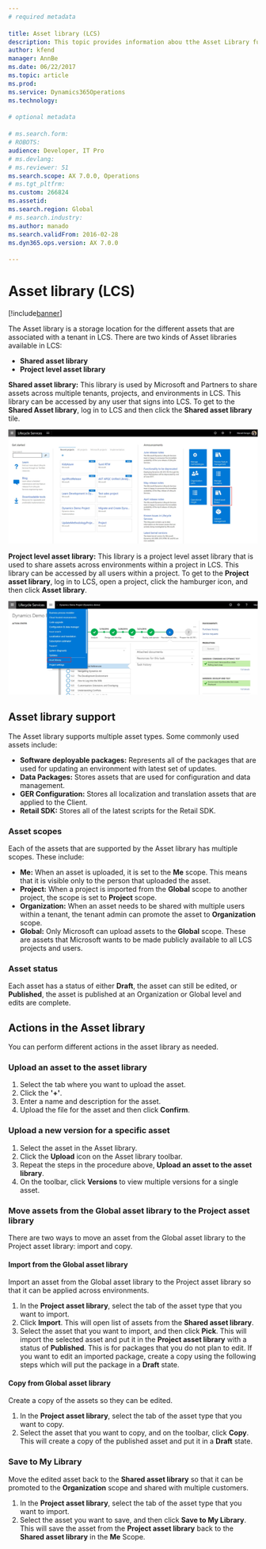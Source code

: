 ```yaml
---
# required metadata

title: Asset library (LCS)
description: This topic provides information abou tthe Asset Library functionality in Lifecycle Services (LCS).
author: kfend
manager: AnnBe
ms.date: 06/22/2017
ms.topic: article
ms.prod: 
ms.service: Dynamics365Operations
ms.technology: 

# optional metadata

# ms.search.form: 
# ROBOTS: 
audience: Developer, IT Pro
# ms.devlang: 
# ms.reviewer: 51
ms.search.scope: AX 7.0.0, Operations
# ms.tgt_pltfrm: 
ms.custom: 266824
ms.assetid: 
ms.search.region: Global
# ms.search.industry: 
ms.author: manado
ms.search.validFrom: 2016-02-28
ms.dyn365.ops.version: AX 7.0.0

---
```


# Asset library (LCS)

[!include[banner](../includes/banner.md)]

The Asset library is a storage location for the different assets that are associated with a tenant in LCS. There are two kinds of Asset libraries available in LCS:
- **Shared asset library**
- **Project level asset library**

**Shared asset library:** This library is used by Microsoft and Partners to share assets across multiple tenants, projects, and environments in LCS. This library can be accessed by any user that signs into LCS. To get to the **Shared Asset library**, log in to LCS and then click the **Shared asset library** tile.
     
  [![sharedassetlibrary](./media/SharedAssetLibrary.jpg)](./media/SharedAssetLibrary.jpg)
  
**Project level asset library:** This library is a project level asset library that is used to share assets across environments within a project in LCS. This library can be accessed by all users within a project. To get to the **Project asset library**, log in to LCS, open a project, click the hamburger icon, and then click **Asset library**.
     
     
 [![projectassetlibrary](./media/ProjectAssetLibrary.jpg)](./media/ProjectAssetLibrary.jpg)

## Asset library support 
The Asset library supports multiple asset types. Some commonly used assets include:
- **Software deployable packages:** Represents all of the packages that are used for updating an environment with latest set of updates.
- **Data Packages:** Stores assets that are used for configuration and data management. 
- **GER Configuration:** Stores all localization and translation assets that are applied to the Client. 
- **Retail SDK:** Stores all of the latest scripts for the Retail SDK. 

### Asset scopes
Each of the assets that are supported by the Asset library has multiple scopes. These include:
- **Me:** When an asset is uploaded, it is set to the **Me** scope. This means that it is visible only to the person that uploaded the asset. 
- **Project:** When a project is imported from the **Global** scope to another project, the scope is set to **Project** scope. 
- **Organization:** When an asset needs to be shared with multiple users within a tenant, the tenant admin can promote the asset to **Organization** scope. 
- **Global:** Only Microsoft can upload assets to the **Global** scope. These are assets that Microsoft wants to be made publicly available to all LCS projects and users.  

### Asset status
Each asset has a status of either **Draft**, the asset can still be edited, or **Published**, the asset is published at an Organization or Global level and edits are complete. 

## Actions in the Asset library
You can perform different actions in the asset library as needed. 

### Upload an asset to the asset library
1. Select the tab where you want to upload the asset.
2. Click the **'+'**. 
3. Enter a name and description for the asset. 
4. Upload the file for the asset and then click **Confirm**. 
    
### Upload a new version for a specific asset
1. Select the asset in the Asset library.
2. Click the **Upload** icon on the Asset library toolbar. 
3. Repeat the steps in the procedure above, **Upload an asset to the asset library**. 
4. On the toolbar, click **Versions** to view multiple versions for a single asset. 

### Move assets from the Global asset library to the Project asset library
There are two ways to move an asset from the Global asset library to the Project asset library: import and copy.

#### Import from the Global asset library
Import an asset from the Global asset library to the Project asset library so that it can be applied across environments. 
1. In the **Project asset library**, select the tab of the asset type that you want to import.
2. Click **Import**. This will open list of assets from the **Shared asset library**. 
3. Select the asset that you want to import, and then click **Pick**.
This will import the selected asset and put it in the **Project asset library** with a status of **Published**. This is for packages that you do not plan to edit. If you want to edit an imported package, create a copy using the following steps which will put the package in a **Draft** state. 
    
#### Copy from Global asset library
Create a copy of the assets so they can be edited. 
1. In the **Project asset library**, select the tab of the asset type that you want to copy.
2. Select the asset that you want to copy, and on the toolbar, click **Copy**.
This will create a copy of the published asset and put it in a **Draft** state.
        
### Save to My Library
Move the edited asset back to the **Shared asset library** so that it can be promoted to the **Organization** scope and shared with multiple customers. 
1. In the **Project asset library**, select the tab of the asset type that you want to import.
2. Select the asset you want to save, and then click **Save to My Library**.
This will save the asset from the **Project asset library** back to the **Shared asset library** in the **Me** Scope. 
  




